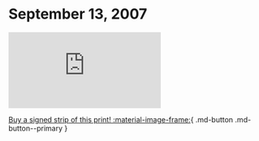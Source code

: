 # September 13, 2007

![](https://www.achewood.com/comic.php?date=09132007)

[Buy a signed strip of this print! :material-image-frame:](https://achewood-holiday-pop-up.myshopify.com/products/strip#09132007){ .md-button .md-button--primary }
